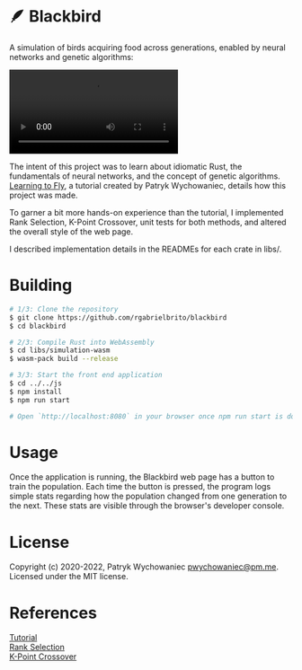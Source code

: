 # 🪶 Blackbird

A simulation of birds acquiring food across generations, enabled by neural networks and genetic algorithms:

![screenshot](./readme/blackbird.webm)

The intent of this project was to learn about idiomatic Rust, the fundamentals of neural networks, and the concept of genetic algorithms. [Learning to Fly](https://pwy.io/en/posts/learning-to-fly-pt1), a tutorial created by Patryk Wychowaniec, details how this project was made.

To garner a bit more hands-on experience than the tutorial, I implemented Rank Selection, K-Point Crossover, unit tests for both methods, and altered the overall style of the web page.  

I described implementation details in the READMEs for each crate in libs/.

# Building

```bash
# 1/3: Clone the repository
$ git clone https://github.com/rgabrielbrito/blackbird
$ cd blackbird

# 2/3: Compile Rust into WebAssembly
$ cd libs/simulation-wasm
$ wasm-pack build --release

# 3/3: Start the front end application
$ cd ../../js
$ npm install
$ npm run start

# Open `http://localhost:8080` in your browser once npm run start is done
```

# Usage

Once the application is running, the Blackbird web page has a button to train the population. Each time the button is pressed, the program logs simple stats regarding how the population changed from one generation to the next. These stats are visible through the browser's developer console.

# License

Copyright (c) 2020-2022, Patryk Wychowaniec <pwychowaniec@pm.me>.    
Licensed under the MIT license.

# References
[Tutorial](https://pwy.io/en/posts/learning-to-fly-pt1) \
[Rank Selection](https://stackoverflow.com/questions/13659815/ranking-selection-in-genetic-algorithm-code) \
[K-Point Crossover](https://www.sciencedirect.com/topics/computer-science/point-crossover)
